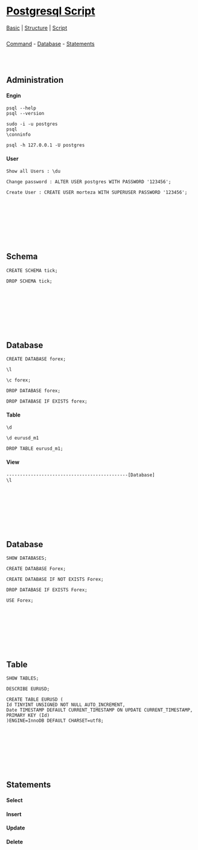 <style>
.md0{margin-top: 150px;}
.md1{margin-top: 75px;}
.md2{margin-top: 50px;}
.md3{margin-top: 25px;}
.md4{margin-top: 10px;}
.tbl1 td#header{background-color: D1ECCF}
.tbl1 tr#header{background-color: D1ECCF}
</style>


# [<span style="color:black;"> Postgresql Script</span>]( Postgresql.md)
[Basic]( Postgresql-Basic.md) | 
[Structure]( Postgresql-Structure.md) | 
[Script]( Postgresql-Script.md)


<div class="md3"></div>
<a href="#Command">Command</a> - 
<a href="#Database">Database</a> - 
<a href="#Statements">Statements</a> 





<div class="md1"></div>

## Administration

#### Engin
	psql --help
	psql --version

	sudo -i -u postgres
	psql
	\conninfo

	psql -h 127.0.0.1 -U postgres


#### User
	Show all Users : \du

	Change password : ALTER USER postgres WITH PASSWORD '123456';

	Create User : CREATE USER morteza WITH SUPERUSER PASSWORD '123456';
	





<div class="md0"></div>

## Schema 

	CREATE SCHEMA tick;
	
	DROP SCHEMA tick;





<div class="md0"></div>

## Database
	CREATE DATABASE forex;
	
	\l
	
	\c forex;
	
	DROP DATABASE forex;
	
	DROP DATABASE IF EXISTS forex;


#### Table	
	\d
	
	\d eurusd_m1
	
	DROP TABLE eurusd_m1;
	
<span><span>


#### View
	---------------------------------------------[Database]
	\l
	
<span><span>
	







<div class="md0"></div>

## Database
	SHOW DATABASES;

	CREATE DATABASE Forex;

	CREATE DATABASE IF NOT EXISTS Forex;

	DROP DATABASE IF EXISTS Forex;

	USE Forex;






<div class="md0"></div>

## Table
	SHOW TABLES;

	DESCRIBE EURUSD;

	CREATE TABLE EURUSD (
	Id TINYINT UNSIGNED NOT NULL AUTO_INCREMENT,
	Date TIMESTAMP DEFAULT CURRENT_TIMESTAMP ON UPDATE CURRENT_TIMESTAMP,
	PRIMARY KEY (Id)
	)ENGINE=InnoDB DEFAULT CHARSET=utf8;



<div class="md0"></div>

## Statements

#### Select

#### Insert

#### Update

#### Delete

